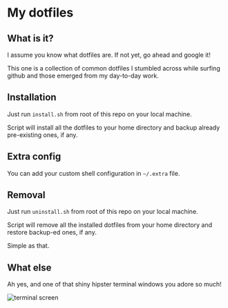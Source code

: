 # My dotfiles

## What is it?
I assume you know what dotfiles are. If not yet, go ahead and google it!

This one is a collection of common dotfiles I stumbled across while surfing github and those emerged from my day-to-day work.

## Installation
Just run `install.sh` from root of this repo on your local machine.

Script will install all the dotfiles to your home directory and backup already pre-existing ones, if any.

## Extra config
You can add your custom shell configuration in `~/.extra` file.

## Removal
Just run `uninstall.sh` from root of this repo on your local machine.

Script will remove all the installed dotfiles from your home directory and restore backup-ed ones, if any.

Simple as that.

## What else
Ah yes, and one of that shiny hipster terminal windows you adore so much!

![terminal screen](http://i.imgur.com/JUts5fg.png)
